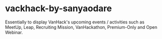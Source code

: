 # vackhack-by-sanyaodare
Essentially to display VanHack's upcoming events / activities such as MeetUp, Leap, Recruiting Mission, VanHackathon, Premium-Only and Open Webinar.
